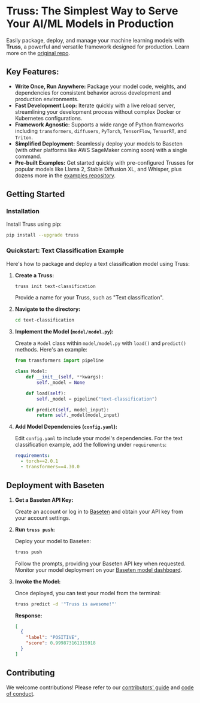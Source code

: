 # Truss: The Simplest Way to Serve Your AI/ML Models in Production

Easily package, deploy, and manage your machine learning models with **Truss**, a powerful and versatile framework designed for production. Learn more on the [original repo](https://github.com/basetenlabs/truss).

## Key Features:

*   **Write Once, Run Anywhere:** Package your model code, weights, and dependencies for consistent behavior across development and production environments.
*   **Fast Development Loop:** Iterate quickly with a live reload server, streamlining your development process without complex Docker or Kubernetes configurations.
*   **Framework Agnostic:** Supports a wide range of Python frameworks including `transformers`, `diffusers`, `PyTorch`, `TensorFlow`, `TensorRT`, and `Triton`.
*   **Simplified Deployment:** Seamlessly deploy your models to Baseten (with other platforms like AWS SageMaker coming soon) with a single command.
*   **Pre-built Examples:** Get started quickly with pre-configured Trusses for popular models like Llama 2, Stable Diffusion XL, and Whisper, plus dozens more in the [examples repository](https://github.com/basetenlabs/truss-examples/).

## Getting Started

### Installation

Install Truss using pip:

```bash
pip install --upgrade truss
```

### Quickstart: Text Classification Example

Here's how to package and deploy a text classification model using Truss:

1.  **Create a Truss:**

    ```bash
    truss init text-classification
    ```

    Provide a name for your Truss, such as "Text classification".

2.  **Navigate to the directory:**

    ```bash
    cd text-classification
    ```

3.  **Implement the Model (`model/model.py`):**

    Create a `Model` class within `model/model.py` with `load()` and `predict()` methods. Here's an example:

    ```python
    from transformers import pipeline

    class Model:
        def __init__(self, **kwargs):
            self._model = None

        def load(self):
            self._model = pipeline("text-classification")

        def predict(self, model_input):
            return self._model(model_input)
    ```

4.  **Add Model Dependencies (`config.yaml`):**

    Edit `config.yaml` to include your model's dependencies. For the text classification example, add the following under `requirements`:

    ```yaml
    requirements:
      - torch==2.0.1
      - transformers==4.30.0
    ```

## Deployment with Baseten

1.  **Get a Baseten API Key:**

    Create an account or log in to [Baseten](https://app.baseten.co/signup/) and obtain your API key from your account settings.

2.  **Run `truss push`:**

    Deploy your model to Baseten:

    ```bash
    truss push
    ```

    Follow the prompts, providing your Baseten API key when requested. Monitor your model deployment on your [Baseten model dashboard](https://app.baseten.co/models/).

3.  **Invoke the Model:**

    Once deployed, you can test your model from the terminal:

    ```bash
    truss predict -d '"Truss is awesome!"'
    ```

    **Response:**

    ```json
    [
      {
        "label": "POSITIVE",
        "score": 0.999873161315918
      }
    ]
    ```

## Contributing

We welcome contributions! Please refer to our [contributors' guide](CONTRIBUTING.md) and [code of conduct](CODE_OF_CONDUCT.md).